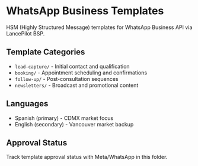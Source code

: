 # WhatsApp Business Templates

HSM (Highly Structured Message) templates for WhatsApp Business API via LancePilot BSP.

## Template Categories
- `lead-capture/` - Initial contact and qualification
- `booking/` - Appointment scheduling and confirmations  
- `follow-up/` - Post-consultation sequences
- `newsletters/` - Broadcast and promotional content

## Languages
- Spanish (primary) - CDMX market focus
- English (secondary) - Vancouver market backup

## Approval Status
Track template approval status with Meta/WhatsApp in this folder.